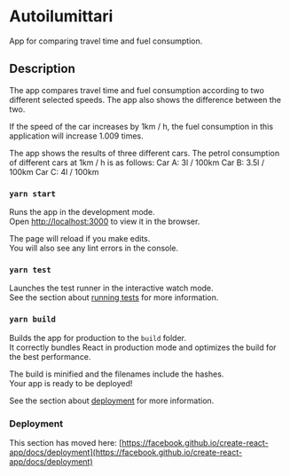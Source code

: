 # Autoilumittari

App for comparing travel time and fuel consumption.

## Description

The app compares travel time and fuel consumption according to two different selected speeds.
The app also shows the difference between the two.

If the speed of the car increases by 1km / h, the fuel consumption in this application will increase 1.009 times.

The app shows the results of three different cars.
The petrol consumption of different cars at 1km / h is as follows:
Car A: 3l / 100km
Car B: 3.5l / 100km
Car C: 4l / 100km

### `yarn start`

Runs the app in the development mode.\
Open [http://localhost:3000](http://localhost:3000) to view it in the browser.

The page will reload if you make edits.\
You will also see any lint errors in the console.

### `yarn test`

Launches the test runner in the interactive watch mode.\
See the section about [running tests](https://facebook.github.io/create-react-app/docs/running-tests) for more information.

### `yarn build`

Builds the app for production to the `build` folder.\
It correctly bundles React in production mode and optimizes the build for the best performance.

The build is minified and the filenames include the hashes.\
Your app is ready to be deployed!

See the section about [deployment](https://facebook.github.io/create-react-app/docs/deployment) for more information.

### Deployment

This section has moved here: [https://facebook.github.io/create-react-app/docs/deployment](https://facebook.github.io/create-react-app/docs/deployment)